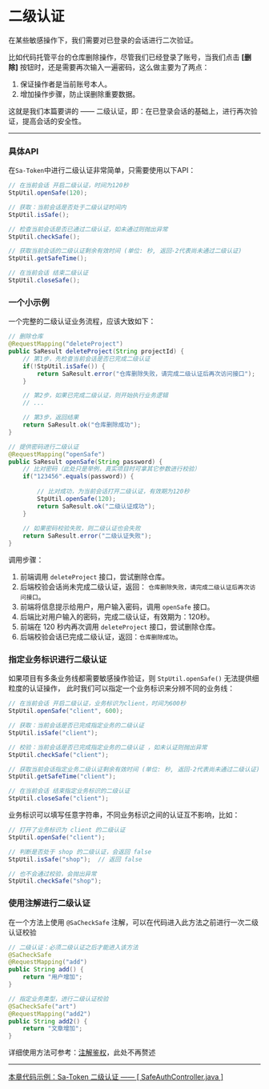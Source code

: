 # 二级认证

在某些敏感操作下，我们需要对已登录的会话进行二次验证。

比如代码托管平台的仓库删除操作，尽管我们已经登录了账号，当我们点击 **[删除]** 按钮时，还是需要再次输入一遍密码，这么做主要为了两点：

1. 保证操作者是当前账号本人。
2. 增加操作步骤，防止误删除重要数据。

这就是我们本篇要讲的 —— 二级认证，即：在已登录会话的基础上，进行再次验证，提高会话的安全性。


--- 

### 具体API

在`Sa-Token`中进行二级认证非常简单，只需要使用以下API：

``` java
// 在当前会话 开启二级认证，时间为120秒
StpUtil.openSafe(120); 

// 获取：当前会话是否处于二级认证时间内
StpUtil.isSafe(); 

// 检查当前会话是否已通过二级认证，如未通过则抛出异常
StpUtil.checkSafe(); 

// 获取当前会话的二级认证剩余有效时间 (单位: 秒, 返回-2代表尚未通过二级认证)
StpUtil.getSafeTime(); 

// 在当前会话 结束二级认证
StpUtil.closeSafe(); 
```


### 一个小示例

一个完整的二级认证业务流程，应该大致如下：
``` java
// 删除仓库
@RequestMapping("deleteProject")
public SaResult deleteProject(String projectId) {
	// 第1步，先检查当前会话是否已完成二级认证 
	if(!StpUtil.isSafe()) {
		return SaResult.error("仓库删除失败，请完成二级认证后再次访问接口");
	}

	// 第2步，如果已完成二级认证，则开始执行业务逻辑
	// ... 

	// 第3步，返回结果 
	return SaResult.ok("仓库删除成功"); 
}

// 提供密码进行二级认证 
@RequestMapping("openSafe")
public SaResult openSafe(String password) {
	// 比对密码（此处只是举例，真实项目时可拿其它参数进行校验）
	if("123456".equals(password)) {
		
		// 比对成功，为当前会话打开二级认证，有效期为120秒 
		StpUtil.openSafe(120);
		return SaResult.ok("二级认证成功");
	}
	
	// 如果密码校验失败，则二级认证也会失败
	return SaResult.error("二级认证失败"); 
}
```

调用步骤：
1. 前端调用 `deleteProject` 接口，尝试删除仓库。
2. 后端校验会话尚未完成二级认证，返回： `仓库删除失败，请完成二级认证后再次访问接口`。
3. 前端将信息提示给用户，用户输入密码，调用 `openSafe` 接口。
4. 后端比对用户输入的密码，完成二级认证，有效期为：120秒。
5. 前端在 120 秒内再次调用 `deleteProject` 接口，尝试删除仓库。
6. 后端校验会话已完成二级认证，返回：`仓库删除成功`。


### 指定业务标识进行二级认证

如果项目有多条业务线都需要敏感操作验证，则 `StpUtil.openSafe()` 无法提供细粒度的认证操作，
此时我们可以指定一个业务标识来分辨不同的业务线：

``` java
// 在当前会话 开启二级认证，业务标识为client，时间为600秒
StpUtil.openSafe("client", 600); 

// 获取：当前会话是否已完成指定业务的二级认证 
StpUtil.isSafe("client"); 

// 校验：当前会话是否已完成指定业务的二级认证 ，如未认证则抛出异常
StpUtil.checkSafe("client"); 

// 获取当前会话指定业务二级认证剩余有效时间 (单位: 秒, 返回-2代表尚未通过二级认证)
StpUtil.getSafeTime("client"); 

// 在当前会话 结束指定业务标识的二级认证
StpUtil.closeSafe("client"); 
```

业务标识可以填写任意字符串，不同业务标识之间的认证互不影响，比如：
``` java
// 打开了业务标识为 client 的二级认证 
StpUtil.openSafe("client"); 

// 判断是否处于 shop 的二级认证，会返回 false 
StpUtil.isSafe("shop");  // 返回 false 

// 也不会通过校验，会抛出异常 
StpUtil.checkSafe("shop"); 
```



### 使用注解进行二级认证
在一个方法上使用 `@SaCheckSafe` 注解，可以在代码进入此方法之前进行一次二级认证校验
``` java
// 二级认证：必须二级认证之后才能进入该方法 
@SaCheckSafe      
@RequestMapping("add")
public String add() {
    return "用户增加";
}

// 指定业务类型，进行二级认证校验
@SaCheckSafe("art")
@RequestMapping("add2")
public String add2() {
    return "文章增加";
}
```

详细使用方法可参考：[注解鉴权](/use/at-check)，此处不再赘述



---

<a class="case-btn" href="https://gitee.com/dromara/sa-token/blob/master/sa-token-demo/sa-token-demo-case/src/main/java/com/pj/cases/up/SafeAuthController.java"
	target="_blank">
	本章代码示例：Sa-Token 二级认证 —— [ SafeAuthController.java ]
</a>